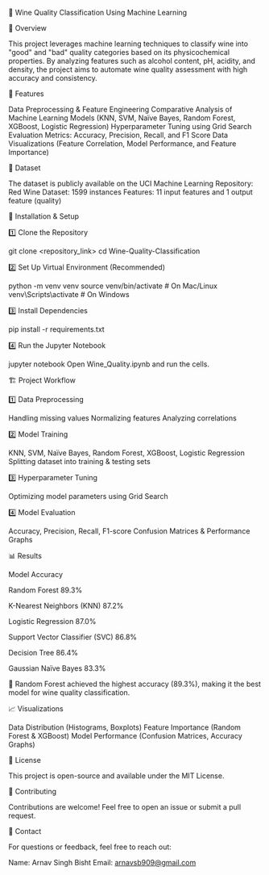 🍷 Wine Quality Classification Using Machine Learning

📌 Overview

This project leverages machine learning techniques to classify wine into "good" and "bad" quality categories based on its physicochemical properties. By analyzing features such as alcohol content, pH, acidity, and density, the project aims to automate wine quality assessment with high accuracy and consistency.

🚀 Features

Data Preprocessing & Feature Engineering
Comparative Analysis of Machine Learning Models (KNN, SVM, Naïve Bayes, Random Forest, XGBoost, Logistic Regression)
Hyperparameter Tuning using Grid Search
Evaluation Metrics: Accuracy, Precision, Recall, and F1 Score
Data Visualizations (Feature Correlation, Model Performance, and Feature Importance)

📂 Dataset

The dataset is publicly available on the UCI Machine Learning Repository:
Red Wine Dataset: 1599 instances
Features: 11 input features and 1 output feature (quality)

🔧 Installation & Setup

1️⃣ Clone the Repository

git clone <repository_link>
cd Wine-Quality-Classification

2️⃣ Set Up Virtual Environment (Recommended)

python -m venv venv
source venv/bin/activate  # On Mac/Linux
venv\Scripts\activate     # On Windows

3️⃣ Install Dependencies

pip install -r requirements.txt

4️⃣ Run the Jupyter Notebook

jupyter notebook
Open Wine_Quality.ipynb and run the cells.

🏗 Project Workflow

1️⃣ Data Preprocessing

Handling missing values
Normalizing features
Analyzing correlations

2️⃣ Model Training

KNN, SVM, Naïve Bayes, Random Forest, XGBoost, Logistic Regression
Splitting dataset into training & testing sets

3️⃣ Hyperparameter Tuning

Optimizing model parameters using Grid Search

4️⃣ Model Evaluation

Accuracy, Precision, Recall, F1-score
Confusion Matrices & Performance Graphs

📊 Results

Model
Accuracy

Random Forest
89.3%

K-Nearest Neighbors (KNN)
87.2%

Logistic Regression
87.0%

Support Vector Classifier (SVC)
86.8%

Decision Tree
86.4%

Gaussian Naïve Bayes
83.3%

📌 Random Forest achieved the highest accuracy (89.3%), making it the best model for wine quality classification.

📈 Visualizations

Data Distribution (Histograms, Boxplots)
Feature Importance (Random Forest & XGBoost)
Model Performance (Confusion Matrices, Accuracy Graphs)

📝 License

This project is open-source and available under the MIT License.

🤝 Contributing

Contributions are welcome! Feel free to open an issue or submit a pull request.

📩 Contact

For questions or feedback, feel free to reach out:

Name: Arnav Singh Bisht
Email: arnavsb909@gmail.com

